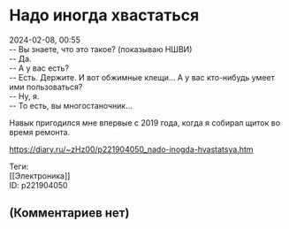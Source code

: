 Надо иногда хвастаться
======================

  
2024-02-08, 00:55  
 -- Вы знаете, что это такое? (показываю НШВИ)   
 -- Да.   
 -- А у вас есть?   
 -- Есть. Держите. И вот обжимные клещи... А у вас кто-нибудь умеет ими пользоваться?   
 -- Ну, я.   
 -- То есть, вы многостаночник...   
   
 Навык пригодился мне впервые с 2019 года, когда я собирал щиток во время ремонта.   
  
<https://diary.ru/~zHz00/p221904050_nado-inogda-hvastatsya.htm>  
  
Теги:  
[[Электроника]]  
ID: p221904050  


(Комментариев нет)
------------------